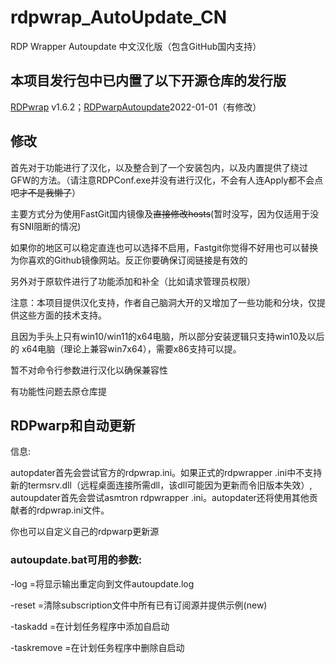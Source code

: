 # rdpwrap_AutoUpdate_CN
RDP Wrapper Autoupdate 中文汉化版（包含GitHub国内支持）

## 本项目发行包中已内置了以下开源仓库的发行版
[RDPwrap](https://github.com/stascorp/rdpwrap/) v1.6.2；[RDPwarpAutoupdate](https://github.com/asmtron/rdpwrap)2022-01-01（有修改）

## 修改

首先对于功能进行了汉化，以及整合到了一个安装包内，以及内置提供了绕过GFW的方法。（请注意RDPConf.exe并没有进行汉化，不会有人连Apply都不会点吧~~才不是我懒了~~）

主要方式分为使用FastGit国内镜像及~~直接修改hosts~~(暂时没写，因为仅适用于没有SNI阻断的情况)

如果你的地区可以稳定直连也可以选择不启用，Fastgit你觉得不好用也可以替换为你喜欢的Github镜像网站。反正你要确保订阅链接是有效的

另外对于原软件进行了功能添加和补全（比如请求管理员权限）

注意：本项目提供汉化支持，作者自己脑洞大开的又增加了一些功能和分块，仅提供这些方面的技术支持。

且因为手头上只有win10/win11的x64电脑，所以部分安装逻辑只支持win10及以后的
x64电脑（理论上兼容win7x64），需要x86支持可以提。

暂不对命令行参数进行汉化以确保兼容性

有功能性问题去原仓库提

## RDPwarp和自动更新

信息:

autopdater首先会尝试官方的rdpwrap.ini。如果正式的rdpwrapper .ini中不支持新的termsrv.dll（远程桌面连接所需dll，该dll可能因为更新而令旧版本失效）, autoupdater首先会尝试asmtron rdpwrapper .ini。autopdater还将使用其他贡献者的rdpwrap.ini文件。

你也可以自定义自己的rdpwarp更新源

### autoupdate.bat可用的参数:

-log =将显示输出重定向到文件autoupdate.log

-reset =清除subscription文件中所有已有订阅源并提供示例(new)

-taskadd =在计划任务程序中添加自启动

-taskremove =在计划任务程序中删除自启动